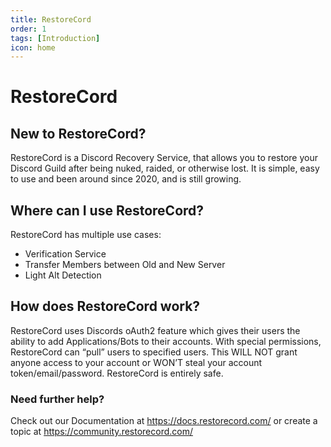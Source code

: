 ```yaml
---
title: RestoreCord
order: 1
tags: [Introduction]
icon: home
---
```


# RestoreCord

## New to RestoreCord?

RestoreCord is a Discord Recovery Service, that allows you to restore your Discord Guild after being nuked, raided, or otherwise lost. It is simple, easy to use and been around since 2020, and is still growing.

## Where can I use RestoreCord?
RestoreCord has multiple use cases:
- Verification Service
- Transfer Members between Old and New Server
- Light Alt Detection

## How does RestoreCord work?
RestoreCord uses Discords oAuth2 feature which gives their users the ability to add Applications/Bots to their accounts. With special permissions, RestoreCord can “pull” users to specified users. This WILL NOT grant anyone access to your account or WON’T steal your account token/email/password. RestoreCord is entirely safe.

### Need further help?
Check out our Documentation at https://docs.restorecord.com/ or create a topic at https://community.restorecord.com/

